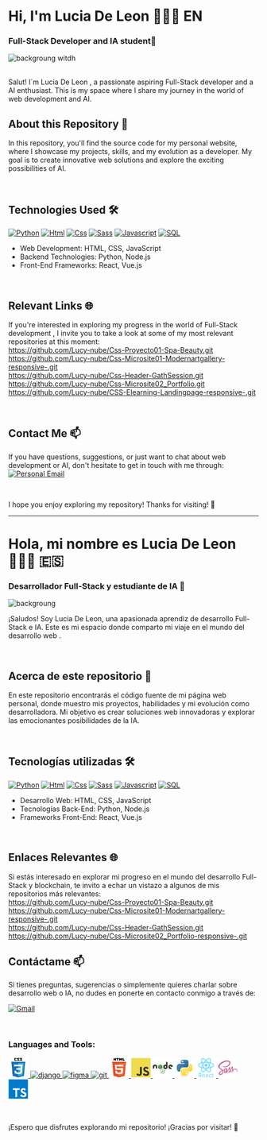 
# Hi, I'm Lucia De Leon 👩🏼‍💻 EN
### Full-Stack Developer and IA student🚀

![backgroung witdh](https://github.com/user-attachments/assets/8f3aed7f-3e67-40ed-8354-6f05416672ab)

<br>
Salut! I´m Lucia De Leon , a passionate aspiring Full-Stack developer and a AI enthusiast. This is my space where I share my journey in the world of web development and AI.

<br>

## About this Repository 📁

In this repository, you'll find the source code for my personal website, where I showcase my projects, skills, and my evolution as a developer. My goal is to create innovative web solutions and explore the exciting possibilities of AI.

<br>

## Technologies Used 🛠️

[![Python](https://img.shields.io/badge/Python-yellow?style=for-the-badge&logo=python&logoColor=white&labelColor=101010)]() [![Html](https://img.shields.io/badge/HTML-white?style=for-the-badge&logo=html5&logoColor=white&labelColor=black&color=%23E34F26)]() [![Css](https://img.shields.io/badge/css-white?style=for-the-badge&logo=css3&logoColor=white&labelColor=black&color=blue)]() [![Sass](https://img.shields.io/badge/SASS-black?style=for-the-badge&logo=Sass&logoColor=white&labelColor=black&color=%23CC6699)]() [![Javascript](https://img.shields.io/badge/javascript-white?style=for-the-badge&logo=javascript&logoColor=white&labelColor=black&color=%23F7DF1E)]() [![SQL](https://img.shields.io/badge/my%20sql-white?style=for-the-badge&logo=mysql&logoColor=white&labelColor=black&color=%234479A1)]()

- Web Development: HTML, CSS, JavaScript
- Backend Technologies: Python, Node.js
- Front-End Frameworks: React, Vue.js
<br>

## Relevant Links 🌐

If you're interested in exploring my progress in the world of Full-Stack development , I invite you to take a look at some of my most relevant repositories at this moment:
<br>
  https://github.com/Lucy-nube/Css-Proyecto01-Spa-Beauty.git
<br>
  https://github.com/Lucy-nube/Css-Microsite01-Modernartgallery-responsive-.git
<br>
  https://github.com/Lucy-nube/Css-Header-GathSession.git
<br>
 https://github.com/Lucy-nube/Css-Microsite02_Portfolio.git
<br>
 https://github.com/Lucy-nube/CSS-Elearning-Landingpage-responsive-.git

<br>

## Contact Me 📫

If you have questions, suggestions, or just want to chat about web development or AI, don't hesitate to get in touch with me through:
</br>
[![Personal Email](https://img.shields.io/badge/Personal%20Email-white?style=for-the-badge&logo=gmail&logoColor=white&label=Lucy24072001%40gmail.com&labelColor=black&color=%23EA4335)](mailto:Lucy24072001@gmail.com)

<br>

I hope you enjoy exploring my repository! Thanks for visiting! 👋


------

# Hola, mi nombre es Lucia De Leon 👩🏼‍💻 🇪🇸
### Desarrollador Full-Stack y estudiante de IA 🚀

![backgroung](https://github.com/user-attachments/assets/8f3aed7f-3e67-40ed-8354-6f05416672ab)

¡Saludos! Soy Lucia De Leon, una apasionada aprendiz de desarrollo Full-Stack e IA. Este es mi espacio donde comparto mi viaje en el mundo del desarrollo web .

<br>

## Acerca de este repositorio 📁

En este repositorio encontrarás el código fuente de mi página web personal, donde muestro mis proyectos, habilidades y mi evolución como desarrolladora. Mi objetivo es crear soluciones web innovadoras y explorar las emocionantes posibilidades de la IA.

<br>

## Tecnologías utilizadas 🛠️

[![Python](https://img.shields.io/badge/Python-yellow?style=for-the-badge&logo=python&logoColor=white&labelColor=101010)]() [![Html](https://img.shields.io/badge/HTML-white?style=for-the-badge&logo=html5&logoColor=white&labelColor=black&color=%23E34F26)]() [![Css](https://img.shields.io/badge/css-white?style=for-the-badge&logo=css3&logoColor=white&labelColor=black&color=blue)]() [![Sass](https://img.shields.io/badge/SASS-black?style=for-the-badge&logo=Sass&logoColor=white&labelColor=black&color=%23CC6699)]() [![Javascript](https://img.shields.io/badge/javascript-white?style=for-the-badge&logo=javascript&logoColor=white&labelColor=black&color=%23F7DF1E)]() [![SQL](https://img.shields.io/badge/my%20sql-white?style=for-the-badge&logo=mysql&logoColor=white&labelColor=black&color=%234479A1)]() 

- Desarrollo Web: HTML, CSS, JavaScript
- Tecnologías Back-End: Python, Node.js
- Frameworks Front-End: React, Vue.js

<br>

## Enlaces Relevantes 🌐

Si estás interesado en explorar mi progreso en el mundo del desarrollo Full-Stack y blockchain, te invito a echar un vistazo a algunos de mis repositorios más relevantes:
<br>
 https://github.com/Lucy-nube/Css-Proyecto01-Spa-Beauty.git
<br>
 https://github.com/Lucy-nube/Css-Microsite01-Modernartgallery-responsive-.git
<br>
 https://github.com/Lucy-nube/Css-Header-GathSession.git
<br>
 https://github.com/Lucy-nube/Css-Microsite02_Portfolio-responsive-.git
<br>


## Contáctame 📫

Si tienes preguntas, sugerencias o simplemente quieres charlar sobre desarrollo web o IA, no dudes en ponerte en contacto conmigo a través de:

[![Gmail](https://img.shields.io/badge/Email%20personal-white?style=for-the-badge&logo=gmail&logoColor=white&label=Lucy24072001%40gmail.com&labelColor=black&color=%23EA4335)](mailto:Lucy24072001@gmail.com)


<br>
<h3 align="left">Languages and Tools:</h3>
<p align="left"> <a href="https://www.w3schools.com/css/" target="_blank" rel="noreferrer"> <img src="https://raw.githubusercontent.com/devicons/devicon/master/icons/css3/css3-original-wordmark.svg" alt="css3" width="40" height="40"/> </a> <a href="https://www.djangoproject.com/" target="_blank" rel="noreferrer"> <img src="https://cdn.worldvectorlogo.com/logos/django.svg" alt="django" width="40" height="40"/> </a> <a href="https://www.figma.com/" target="_blank" rel="noreferrer"> <img src="https://www.vectorlogo.zone/logos/figma/figma-icon.svg" alt="figma" width="40" height="40"/> </a> <a href="https://git-scm.com/" target="_blank" rel="noreferrer"> <img src="https://www.vectorlogo.zone/logos/git-scm/git-scm-icon.svg" alt="git" width="40" height="40"/> </a> <a href="https://www.w3.org/html/" target="_blank" rel="noreferrer"> <img src="https://raw.githubusercontent.com/devicons/devicon/master/icons/html5/html5-original-wordmark.svg" alt="html5" width="40" height="40"/> </a> <a href="https://developer.mozilla.org/en-US/docs/Web/JavaScript" target="_blank" rel="noreferrer"> <img src="https://raw.githubusercontent.com/devicons/devicon/master/icons/javascript/javascript-original.svg" alt="javascript" width="40" height="40"/> </a> <a href="https://nodejs.org" target="_blank" rel="noreferrer"> <img src="https://raw.githubusercontent.com/devicons/devicon/master/icons/nodejs/nodejs-original-wordmark.svg" alt="nodejs" width="40" height="40"/> </a> <a href="https://www.python.org" target="_blank" rel="noreferrer"> <img src="https://raw.githubusercontent.com/devicons/devicon/master/icons/python/python-original.svg" alt="python" width="40" height="40"/> </a> <a href="https://reactjs.org/" target="_blank" rel="noreferrer"> <img src="https://raw.githubusercontent.com/devicons/devicon/master/icons/react/react-original-wordmark.svg" alt="react" width="40" height="40"/> </a> <a href="https://sass-lang.com" target="_blank" rel="noreferrer"> <img src="https://raw.githubusercontent.com/devicons/devicon/master/icons/sass/sass-original.svg" alt="sass" width="40" height="40"/> </a> <a href="https://www.typescriptlang.org/" target="_blank" rel="noreferrer"> <img src="https://raw.githubusercontent.com/devicons/devicon/master/icons/typescript/typescript-original.svg" alt="typescript" width="40" height="40"/> </a> </p>
<br>

¡Espero que disfrutes explorando mi repositorio! ¡Gracias por visitar! 👋
